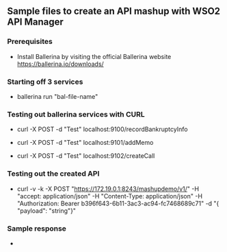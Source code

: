 ## Sample files to create an API mashup with WSO2 API Manager

### Prerequisites
* Install Ballerina by visiting the official Ballerina website
https://ballerina.io/downloads/

### Starting off 3 services
* ballerina run "bal-file-name"

### Testing out ballerina services with CURL
* curl -X POST -d "Test" localhost:9100/recordBankruptcyInfo

* curl -X POST -d "Test" localhost:9101/addMemo

* curl -X POST -d "Test" localhost:9102/createCall

### Testing out the created API
* curl -v -k -X POST "https://172.19.0.1:8243/mashupdemo/v1/" -H "accept: application/json" -H "Content-Type: application/json" -H "Authorization: Bearer b396f643-6b11-3ac3-ac94-fc7468689c71" -d "{ \"payload\": \"string\"}"

### Sample response
* 
